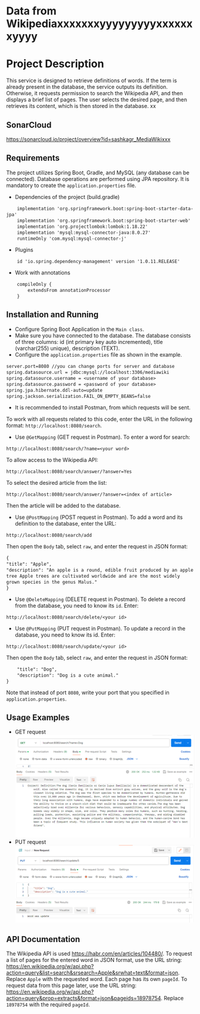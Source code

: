 # Data from Wikipediaxxxxxxxyyyyyyyyyxxxxxxxyyyy

# Project Description
This service is designed to retrieve definitions of words. If the term is already present in the database, the service outputs its definition. Otherwise, it requests permission to search the Wikipedia API, and then displays a brief list of pages. The user selects the desired page, and then retrieves its content, which is then stored in the database.
xx
## SonarCloud

https://sonarcloud.io/project/overview?id=sashkagr_MediaWikixxx

## Requirements
The project utilizes Spring Boot, Gradle, and MySQL (any database can be connected). Database operations are performed using JPA repository. It is mandatory to create the ```application.properties``` file.
* Dependencies of the project (build.gradle)
``` implementation 'org.json:json:20211205'
    implementation 'org.springframework.boot:spring-boot-starter-data-jpa'
    implementation 'org.springframework.boot:spring-boot-starter-web'
    implementation 'org.projectlombok:lombok:1.18.22'
    implementation 'mysql:mysql-connector-java:8.0.27'
    runtimeOnly 'com.mysql:mysql-connector-j'
```
* Plugins
``` id 'org.springframework.boot' version '2.6.3'
    id 'io.spring.dependency-management' version '1.0.11.RELEASE'
 ```
* Work with annotations
```configurations {
    compileOnly {
        extendsFrom annotationProcessor
    }
 ```    
    
## Installation and Running
* Configure Spring Boot Application in the ```Main class```. 
* Make sure you have connected to the database. 
The database consists of three columns: id (int primary key auto incremented), title (varchar(255) unique), description (TEXT). 
* Configure the ```application.properties``` file as shown in the example. 
```
server.port=8080 //you can change ports for server and database
spring.datasource.url = jdbc:mysql://localhost:3306/mediawiki 
spring.datasource.username = <username of your database>
spring.datasource.password = <password of your database>
spring.jpa.hibernate.ddl-auto=update
spring.jackson.serialization.FAIL_ON_EMPTY_BEANS=false
```
* It is recommended to install Postman, from which requests will be sent.

To work with all requests related to this code, enter the URL in the following format: ```http://localhost:8080/search```. 
* Use ```@GetMapping``` (GET request in Postman). 
To enter a word for search:
```
http://localhost:8080/search/?name=<your word>
``` 
To allow access to the Wikipedia API: 
```
http://localhost:8080/search/answer/?answer=Yes
```
To select the desired article from the list: 
```
http://localhost:8080/search/answer/?answer=<index of article>
```
Then the article will be added to the database.
* Use ```@PostMapping``` (POST request in Postman). 
To add a word and its definition to the database, enter the URL:
```
http://localhost:8080/search/add
```
Then open the  ```Body``` tab, select ```raw```, and enter the request in JSON format:
```
{
"title": "Apple",
"description": "An apple is a round, edible fruit produced by an apple tree Apple trees are cultivated worldwide and are the most widely grown species in the genus Malus."
}
```
* Use ```@DeleteMapping``` (DELETE request in Postman). 
To delete a record from the database, you need to know its ```id```.
Enter:
```
http://localhost:8080/search/delete/<your id>
```
* Use ```@PutMapping``` (PUT request in Postman). 
To update a record in the database, you need to know its id. 
Enter: 
```
http://localhost:8080/search/update/<your id>
```
Then open the  ```Body``` tab, select ```raw```, and enter the request in JSON format:
```{
    "title": "Dog",
    "description": "Dog is a cute animal."
}
```
Note that instead of port ```8080```, write your port that you specified in ```application.properties```.
## Usage Examples
* GET request 
![img.png](img.png)
* PUT request
![img_1.png](img_1.png)
## API Documentation
The Wikipedia API is used https://habr.com/en/articles/104480/. 
To request a list of pages for the entered word in JSON format, use the URL string:
https://en.wikipedia.org/w/api.php?action=query&list=search&srsearch=Apple&srwhat=text&format=json.
Replace ```Apple``` with the requested word. 
Each page has its own ```pageId```. To request data from this page later, use the URL string: 
https://en.wikipedia.org/w/api.php?action=query&prop=extracts&format=json&pageids=18978754.
Replace ```18978754``` with the required ```pageId```.


